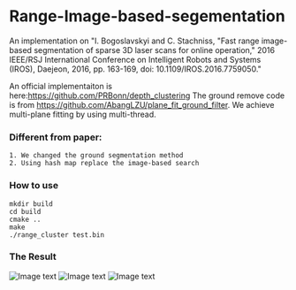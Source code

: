 # Range-Image-based-segementation
An implementation on "I. Bogoslavskyi and C. Stachniss, "Fast range image-based segmentation of sparse 3D laser scans for online operation," 2016 IEEE/RSJ International Conference on Intelligent Robots and Systems (IROS), Daejeon, 2016, pp. 163-169, doi: 10.1109/IROS.2016.7759050."

An official implementaiton is here:https://github.com/PRBonn/depth_clustering 
The ground remove code is from https://github.com/AbangLZU/plane_fit_ground_filter. We achieve multi-plane fitting by using multi-thread.

### Different from paper:

    1. We changed the ground segmentation method
    2. Using hash map replace the image-based search
    
    
### How to use

    mkdir build
    cd build
    cmake ..
    make
    ./range_cluster test.bin

### The Result

![Image text](https://github.com/WAN96/Range-Image-based-segementation/blob/master/image/cloud.png)
![Image text](https://github.com/WAN96/Range-Image-based-segementation/blob/master/image/range_image_only.png)
![Image text](https://github.com/WAN96/Range-Image-based-segementation/blob/master/image/range_image_with_cluster.png)

